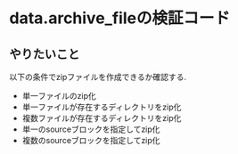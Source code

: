 # data.archive_fileの検証コード

## やりたいこと
以下の条件でzipファイルを作成できるか確認する.

* 単一ファイルのzip化
* 単一ファイルが存在するディレクトリをzip化
* 複数ファイルが存在するディレクトリをzip化
* 単一のsourceブロックを指定してzip化
* 複数のsourceブロックを指定してzip化
